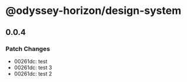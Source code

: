 # @odyssey-horizon/design-system

## 0.0.4

### Patch Changes

- 00261dc: test
- 00261dc: test 3
- 00261dc: test 2
